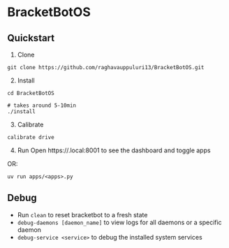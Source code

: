 # BracketBotOS

## Quickstart
1. Clone

```
git clone https://github.com/raghavauppuluri13/BracketBotOS.git
```

2. Install

```
cd BracketBotOS
```

```
# takes around 5-10min
./install
```

3. Calibrate

```
calibrate drive
```

4. Run
Open https://<HOSTNAME>.local:8001 to see the dashboard and toggle apps

OR: 

```
uv run apps/<apps>.py
```

## Debug
- Run `clean` to reset bracketbot to a fresh state
- `debug-daemons [daemon_name]` to view logs for all daemons or a specific daemon
- `debug-service <service>` to debug the installed system services
